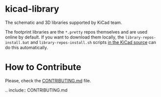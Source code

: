 kicad-library
=============

The schematic and 3D libraries supported by KiCad team.

The footprint libraries are the `*.pretty` repos themselves and are used online by default. If you want to download them locally, the `library-repos-install.bat` and `library-repos-install.sh` scripts [in the KiCad source](http://bazaar.launchpad.net/~kicad-product-committers/kicad/product/files/head:/scripts/) can do this automatically.


How to Contribute
=================

Please, check the [CONTRIBUTING.md](CONTRIBUTING.md) file.


.. include:: CONTRIBUTING.md